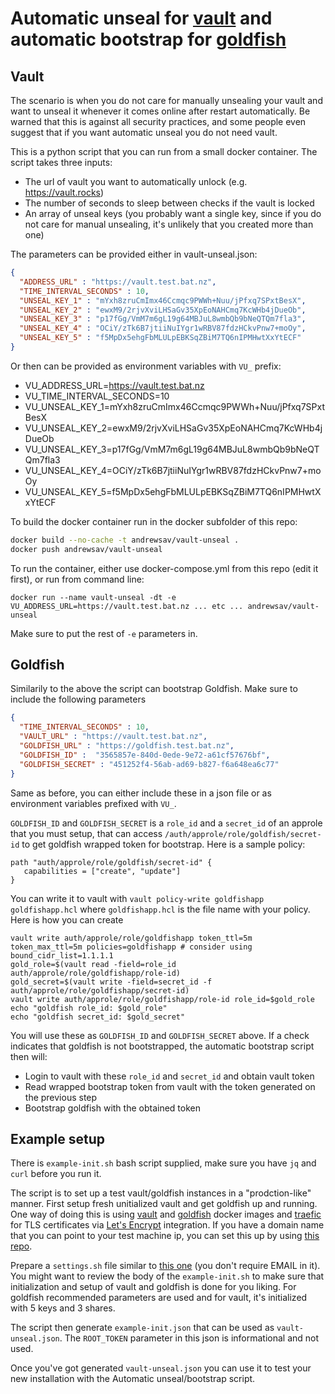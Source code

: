 # Automatic unseal for [vault](https://www.vaultproject.io/) and automatic bootstrap for [goldfish](https://github.com/Caiyeon/goldfish)

## Vault
The scenario is when you do not care for manually unsealing your vault and want to unseal it whenever it comes online after restart automatically. Be warned that this is against all security practices, and some people even suggest that if you want automatic unseal you do not need vault.

This is a python script that you can run from a small docker container. The script takes three inputs:
- The url of vault you want to automatically unlock (e.g. https://vault.rocks)
- The number of seconds to sleep between checks if the vault is locked
- An array of unseal keys (you probably want a single key, since if you do not care for manual unsealing, it's unlikely that you created more than one)

The parameters can be provided either in vault-unseal.json:

```json
{
  "ADDRESS_URL" : "https://vault.test.bat.nz",
  "TIME_INTERVAL_SECONDS" : 10,
  "UNSEAL_KEY_1" : "mYxh8zruCmImx46Ccmqc9PWWh+Nuu/jPfxq7SPxtBesX",
  "UNSEAL_KEY_2" : "ewxM9/2rjvXviLHSaGv35XpEoNAHCmq7KcWHb4jDueOb",
  "UNSEAL_KEY_3" : "p17fGg/VmM7m6gL19g64MBJuL8wmbQb9bNeQTQm7fla3",
  "UNSEAL_KEY_4" : "OCiY/zTk6B7jtiiNuIYgr1wRBV87fdzHCkvPnw7+moOy",
  "UNSEAL_KEY_5" : "f5MpDx5ehgFbMLULpEBKSqZBiM7TQ6nIPMHwtXxYtECF"
}
```

Or then can be provided as environment variables with `VU_` prefix:

- VU_ADDRESS_URL=https://vault.test.bat.nz
- VU_TIME_INTERVAL_SECONDS=10
- VU_UNSEAL_KEY_1=mYxh8zruCmImx46Ccmqc9PWWh+Nuu/jPfxq7SPxtBesX
- VU_UNSEAL_KEY_2=ewxM9/2rjvXviLHSaGv35XpEoNAHCmq7KcWHb4jDueOb
- VU_UNSEAL_KEY_3=p17fGg/VmM7m6gL19g64MBJuL8wmbQb9bNeQTQm7fla3
- VU_UNSEAL_KEY_4=OCiY/zTk6B7jtiiNuIYgr1wRBV87fdzHCkvPnw7+moOy
- VU_UNSEAL_KEY_5=f5MpDx5ehgFbMLULpEBKSqZBiM7TQ6nIPMHwtXxYtECF

To build the docker container run in the docker subfolder of this repo:

```bash
docker build --no-cache -t andrewsav/vault-unseal .
docker push andrewsav/vault-unseal
```

To run the container, either use docker-compose.yml from this repo (edit it first), or run from command line:

```
docker run --name vault-unseal -dt -e VU_ADDRESS_URL=https://vault.test.bat.nz ... etc ... andrewsav/vault-unseal
```

Make sure to put the rest of `-e` parameters in.

## Goldfish

Similarily to the above the script can bootstrap Goldfish. Make sure to include the following parameters

```json
{
  "TIME_INTERVAL_SECONDS" : 10,
  "VAULT_URL" : "https://vault.test.bat.nz",
  "GOLDFISH_URL" : "https://goldfish.test.bat.nz",
  "GOLDFISH_ID" :  "3565857e-840d-0ede-9e72-a61cf57676bf",
  "GOLDFISH_SECRET" : "451252f4-56ab-ad69-b827-f6a648ea6c77"
}
```

Same as before, you can either include these in a json file or as environment variables prefixed with `VU_`.


`GOLDFISH_ID` and `GOLDFISH_SECRET` is a `role_id` and a `secret_id` of an approle that you must setup, that can access `/auth/approle/role/goldfish/secret-id` to get goldfish wrapped token for bootstrap.
Here is a sample policy:

```hcl
path "auth/approle/role/goldfish/secret-id" {
   capabilities = ["create", "update"]
}
```

You can write it to vault with `vault policy-write goldfishapp goldfishapp.hcl` where `goldfishapp.hcl` is the file name with your policy. Here is how you can create 

```
vault write auth/approle/role/goldfishapp token_ttl=5m token_max_ttl=5m policies=goldfishapp # consider using bound_cidr_list=1.1.1.1
gold_role=$(vault read -field=role_id auth/approle/role/goldfishapp/role-id)
gold_secret=$(vault write -field=secret_id -f auth/approle/role/goldfishapp/secret-id)
vault write auth/approle/role/goldfishapp/role-id role_id=$gold_role
echo "goldfish role_id: $gold_role"
echo "goldfish secret_id: $gold_secret"
````

You will use these as `GOLDFISH_ID` and `GOLDFISH_SECRET` above. If a check indicates that goldfish is not bootstrapped, the automatic bootstrap script then will:

- Login to vault with these `role_id` and `secret_id` and obtain vault token
- Read wrapped bootstrap token from vault with the token generated on the previous step
- Bootstrap goldfish with the obtained token

## Example setup

There is `example-init.sh` bash script supplied, make sure you have `jq` and `curl` before you run it.

The script is to set up a test vault/goldfish instances in a "prodction-like" manner. First setup fresh unitialized vault and get goldfish up and running.
One way of doing this is using [vault](https://hub.docker.com/_/vault/) and [goldfish](https://hub.docker.com/r/andrewsav/goldfish/) docker images and [traefic](https://traefik.io) 
for TLS certificates via [Let's Encrypt](https://letsencrypt.org) integration. If you have a domain name that you can point to your test machine ip,
you can set this up by using [this repo](https://github.com/AndrewSav/test-vault).

Prepare a `settings.sh` file similar to [this one](https://github.com/AndrewSav/test-vault/blob/master/settings.sh.template) (you don't require EMAIL in it). 
You might want to review the body of the `example-init.sh` to make sure that initialization and setup of vault and goldfish is done for you liking. 
For goldfish recommended parameters are used and for vault, it's initialized with 5 keys and 3 shares.

The script then generate `example-init.json` that can be used as `vault-unseal.json`. The `ROOT_TOKEN` parameter in this json is informational and not used.

Once you've got generated `vault-unseal.json` you can use it to test your new installation with the Automatic unseal/bootstrap script.

